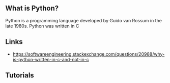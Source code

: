 ## What is Python?
Python is a programming language developed by Guido van Rossum in the late 1980s. Python was written in C

## Links
- https://softwareengineering.stackexchange.com/questions/20988/why-is-python-written-in-c-and-not-in-c

## Tutorials

<!-- Embedded links -->
<!-- [1]: https://github.com/nchristie/tech_notes/blob/master/x/xxx.md -->
